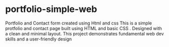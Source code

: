# portfolio-simple-web
Portfolio and Contact form created using Html and css
This is a simple protfolio and contact page built using HTML and basic CSS .
Designed with a clean and minimal layout. This project demonstrates fundamental web dev skills and a user-friendly design
